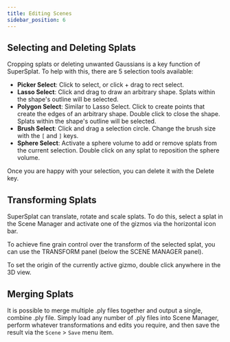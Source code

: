 ```yaml
---
title: Editing Scenes
sidebar_position: 6
---
```


## Selecting and Deleting Splats

Cropping splats or deleting unwanted Gaussians is a key function of SuperSplat. To help with this, there are 5 selection tools available:

* **Picker Select**: Click to select, or click + drag to rect select.
* **Lasso Select**: Click and drag to draw an arbitrary shape. Splats within the shape's outline will be selected.
* **Polygon Select**: Similar to Lasso Select. Click to create points that create the edges of an arbitrary shape. Double click to close the shape.  Splats within the shape's outline will be selected.
* **Brush Select**: Click and drag a selection circle. Change the brush size with the `[` and `]` keys.
* **Sphere Select**: Activate a sphere volume to add or remove splats from the current selection. Double click on any splat to reposition the sphere volume.

Once you are happy with your selection, you can delete it with the Delete key.

## Transforming Splats

SuperSplat can translate, rotate and scale splats. To do this, select a splat in the Scene Manager and activate one of the gizmos via the horizontal icon bar.

To achieve fine grain control over the transform of the selected splat, you can use the TRANSFORM panel (below the SCENE MANAGER panel).

To set the origin of the currently active gizmo, double click anywhere in the 3D view.

## Merging Splats

It is possible to merge multiple .ply files together and output a single, combine .ply file. Simply load any number of .ply files into Scene Manager, perform whatever transformations and edits you require, and then save the result via the `Scene` > `Save` menu item.
